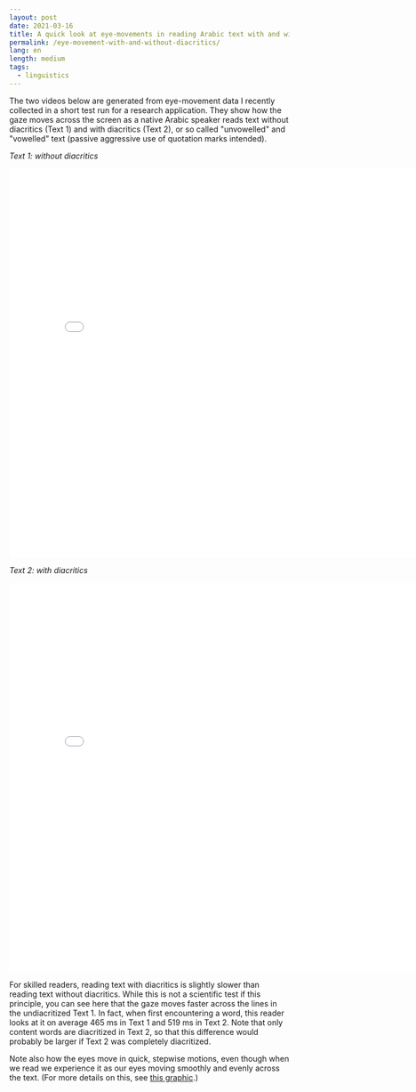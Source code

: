 ```yaml
---
layout: post
date: 2021-03-16
title: A quick look at eye-movements in reading Arabic text with and without diacritics 
permalink: /eye-movement-with-and-without-diacritics/
lang: en
length: medium
tags:
  - linguistics
---
```


The two videos below are generated from eye-movement data I recently collected in a short test run for a research application. They show how the gaze moves across the screen as a native Arabic speaker reads text without diacritics (Text&nbsp;1) and with diacritics (Text&nbsp;2), or so called "unvowelled" and "vowelled" text (passive aggressive use of quotation marks intended).


*Text 1: without diacritics*

<iframe width="800" height="700" src="/images/2021-03-16/et-nodia.gif" frameborder="0" allowfullscreen></iframe>

*Text 2: with diacritics*

<iframe width="800" height="700" src="/images/2021-03-16/et-dia.gif" frameborder="0" allowfullscreen></iframe>

For skilled readers, reading text with diacritics is slightly slower than reading text without diacritics. While this is not a scientific test if this principle, you can see here that the gaze moves faster across the lines in the undiacritized Text&nbsp;1. In fact, when first encountering a word, this reader looks at it on average 465&nbsp;ms in Text&nbsp;1 and 519&nbsp;ms in Text&nbsp;2. Note that only content words are diacritized in Text&nbsp;2, so that this difference would probably be larger if Text&nbsp;2 was completely diacritized.

Note also how the eyes move in quick, stepwise motions, even though when we read we experience it as our eyes moving smoothly and evenly across the text. (For more details on this, see [this graphic](/eye-movements-and-perceptual-span-in-reading/).)
